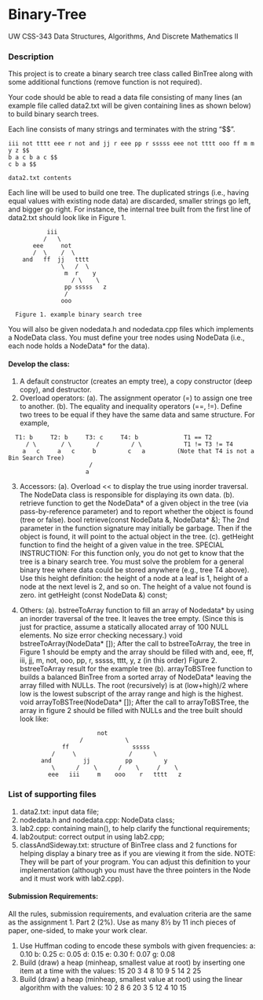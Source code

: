 # Binary-Tree

UW CSS-343 Data Structures, Algorithms, And Discrete Mathematics II 

### Description

This project is to create a binary search tree class called BinTree along with some additional functions (remove function is not required).

Your code should be able to read a data file consisting of many lines (an example file called data2.txt will be given containing lines as shown below) to build binary search trees.
    
Each line consists of many strings and terminates with the string “$$”. 

    iii not tttt eee r not and jj r eee pp r sssss eee not tttt ooo ff m m y z $$ 
    b a c b a c $$ 
    c b a $$
    
    data2.txt contents
    
Each line will be used to build one tree. The duplicated strings (i.e., having equal values with existing node data) are discarded, smaller strings go left, and bigger go right. For instance, the internal tree built from the first line of data2.txt should look like in Figure 1. 

               iii 
              /   \
           eee     not 
           /  \    /  \
        and   ff  jj   tttt 
                   \   /  \ 
                    m  r    y 
                      / \    \
                    pp sssss   z 
                    / 
                   ooo

      Figure 1. example binary search tree


You will also be given nodedata.h and nodedata.cpp files which implements a NodeData class. You must define your tree nodes using NodeData (i.e., each node holds a NodeData* for the data).

#### Develop the class:
  1.	A default constructor (creates an empty tree), a copy constructor (deep copy), and destructor.
  2.	Overload operators: (a). The assignment operator (=) to assign one tree to another. (b). The equality and inequality operators (==, !=). Define two trees to be equal if they have the same data and same structure. For example,
  
      T1: b     T2: b     T3: c     T4: b             T1 == T2 
         / \       / \       /         / \            T1 != T3 != T4 
        a   c     a   c     b         c   a         (Note that T4 is not a Bin Search Tree) 
                           / 
                          a 
  
  3. Accessors: (a). Overload << to display the true using inorder traversal. The NodeData class is responsible for displaying its own data. 
(b). retrieve function to get the NodeData* of a given object in the tree (via pass-by-reference parameter) and to report whether the object is found (tree or false).
bool retrieve(const NodeData &, NodeData* &);
The 2nd parameter in the function signature may initially be garbage. Then if the object is found, it will point to the actual object in the tree.
(c). getHeight function to find the height of a given value in the tree. SPECIAL INSTRUCTION: For this function only, you do not get to know that the tree is a binary search tree. You must solve the problem for a general binary tree where data could be stored anywhere (e.g., tree T4 above). Use this height definition: the height of a node at a leaf is 1, height of a node at the next level is 2, and so on. The height of a value not found is zero.
int getHeight (const NodeData &) const;

  4.	Others: (a). bstreeToArray function to fill an array of Nodedata* by using an inorder traversal of the tree. It leaves the tree empty. (Since this is just for practice, assume a statically allocated array of 100 NULL elements. No size error checking necessary.)
void bstreeToArray(NodeData* []);
After the call to bstreeToArray, the tree in Figure 1 should be empty and the array should be filled with
and, eee, ff, iii, jj, m, not, ooo, pp, r, sssss, tttt, y, z (in this order) Figure 2. bstreeToArray result for the example tree
(b). arrayToBSTree function to builds a balanced BinTree from a sorted array of NodeData* leaving the array filled with NULLs. The root (recursively) is at (low+high)/2 where low is the lowest subscript of the array range and high is the highest.
void arrayToBSTree(NodeData* []);
After the call to arrayToBSTree, the array in figure 2 should be filled with NULLs and the tree built should look like: 

                                  not
                             /            \
                        ff                  sssss
                     /     \               /      \
                  and         jj          pp         y 
                     \      /    \      /    \     /    \
                    eee   iii     m    ooo    r   tttt   z


### List of supporting files
1.	data2.txt: input data file;
2.	nodedata.h and nodedata.cpp: NodeData class;
3.	lab2.cpp: containing main(), to help clarify the functional requirements;
4.	lab2output: correct output in using lab2.cpp;
5.	classAndSideway.txt: structure of BinTree class and 2 functions for helping display a binary tree as if you are viewing it from the side. NOTE: They will be part of your program. You can adjust this definition to your implementation (although you must have the three pointers in the Node and it must work with lab2.cpp).

#### Submission Requirements: 
All the rules, submission requirements, and evaluation criteria are the same as the assignment 1.
Part 2 (2%). Use as many 8½ by 11 inch pieces of paper, one-sided, to make your work clear.
1.	Use Huffman coding to encode these symbols with given frequencies: a: 0.10 b: 0.25 c: 0.05 d: 0.15 e: 0.30 f: 0.07 g: 0.08
2.	Build (draw) a heap (minheap, smallest value at root) by inserting one item at a time with the values: 15 20 3 4 8 10 9 5 14 2 25
3.	Build (draw) a heap (minheap, smallest value at root) using the linear algorithm with the values: 10 2 8 6 20 3 5 12 4 10 15
